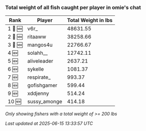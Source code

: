 ### Total weight of all fish caught per player in omie's chat
| Rank | Player | Total Weight in lbs |
|------|--------|---------|
| 1 🥇 🆕 | v6r_ | 48631.55 |
| 2 🥈 🆕 | ritaaww | 38258.66 |
| 3 🥉 🆕 | mangos4u | 22766.67 |
| 4 🆕 | solahh__ | 12742.11 |
| 5 🆕 | aliveleader | 2637.21 |
| 6 🆕 | sykelle | 1081.37 |
| 7 🆕 | respirate_ | 993.37 |
| 8 🆕 | gofishgamer | 599.44 |
| 9 🆕 | xddjenny | 514.24 |
| 10 🆕 | sussy_amonge | 414.18 |

_Only showing fishers with a total weight of >= 200 lbs_

_Last updated at 2025-06-15 13:33:57 UTC_
